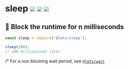 # sleep [![](https://img.shields.io/npm/v/@lets/sleep.svg)](https://www.npmjs.com/package/@lets/sleep) [![](https://img.shields.io/badge/source--000000.svg?logo=github&style=social)](https://github.com/omrilotan/mono/tree/master/packages/sleep) [![](https://badgen.net/bundlephobia/minzip/@lets/sleep)](https://bundlephobia.com/result?p=@lets/sleep)

## 🛌 Block the runtime for n milliseconds
```js
const sleep = require('@lets/sleep');

sleep(200);
// 200 milliseconds later
```

/* For a non blocking wait period, see [`@lets/wait`](https://www.npmjs.com/package/@lets/wait)
